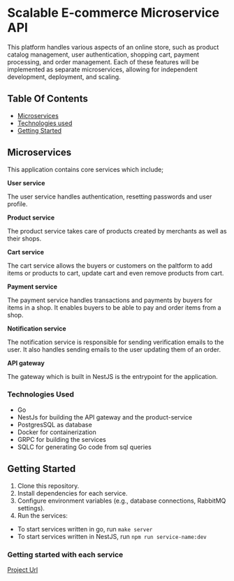 # Scalable E-commerce Microservice API

This platform handles various aspects of an online store, such as product catalog management, user authentication, shopping cart, payment processing, and order management. Each of these features will be implemented as separate microservices, allowing for independent development, deployment, and scaling.

## Table Of Contents

- [Microservices](#microservices)
- [Technologies used](#technologies-used)
- [Getting Started](#getting-started)

## Microservices

This application contains core services which include;

**User service**

The user service handles authentication, resetting passwords and user profile.

**Product service**

The product service takes care of products created by merchants as well as their shops.

**Cart service**

The cart service allows the buyers or customers on the paltform to add items or products to cart, update cart and even remove products from cart.

**Payment service**

The payment service handles transactions and payments by buyers for items in a shop. It enables buyers to be able to pay and order items from a shop.

**Notification service**

The notification service is responsible for sending verification emails to the user. It also handles sending emails to the user updating them of an order.

**API gateway**

The gateway which is built in NestJS is the entrypoint for the application.

### Technologies Used

- Go
- NestJs for building the API gateway and the product-service
- PostgresSQL as database
- Docker for containerization
- GRPC for building the services
- SQLC for generating Go code from sql queries

## Getting Started

1. Clone this repository.
2. Install dependencies for each service.
3. Configure environment variables (e.g., database connections, RabbitMQ settings).
4. Run the services:

- To start services written in go, run `make server`
- To start services written in NestJS, run `npm run service-name:dev`

### Getting started with each service

[Project Url](https://roadmap.sh/projects/scalable-ecommerce-platform)
